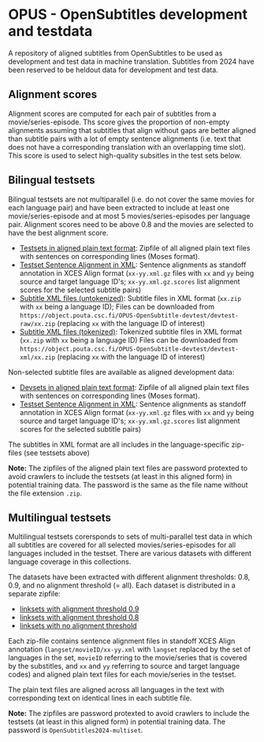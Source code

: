 
# OPUS - OpenSubtitles development and testdata

A repository of aligned subtitles from OpenSubtitles to be used as development and test data in machine translation. Subtitles from 2024 have been reserved to be heldout data for development and test data.



## Alignment scores

Alignment scores are computed for each pair of subtitles from a movie/series-episode. Ths score gives the proportion of non-empty alignments assuming that subtitles that align without gaps are better aligned than subtitle pairs with a lot of empty sentence alignments (i.e. text that does not have a corresponding translation with an overlapping time slot). This score is used to select high-quality subsitles in the test sets below.


## Bilingual testsets

Bilingual testsets are not multiparallel (i.e. do not cover the same movies for each language pair) and have been extracted to include at least one movie/series-episode and at most 5 movies/series-episodes per language pair. Alignment scores need to be above 0.8 and the movies are selected to have the best alignment score.

* [Testsets in aligned plain text format](https://object.pouta.csc.fi/OPUS-OpenSubtitles-devtest/devtest-raw/OpenSubtitles2024-testset.zip): Zipfile of all aligned plain text files with sentences on corresponding lines (Moses format).
* [Testset Sentence Alignment in XML](devtest-xml/test): Sentence alignments as standoff annotation in XCES Align format (`xx-yy.xml.gz` files with `xx` and `yy` being source and target language ID's; `xx-yy.xml.gz.scores` list alignment scores for the selected subtitle pairs)
* [Subtitle XML files (untokenized)](devtest-raw): Subtitle files in XML format (`xx.zip` with `xx` being a language ID); Files can be downloaded from `https://object.pouta.csc.fi/OPUS-OpenSubtitle-devtest/devtest-raw/xx.zip` (replacing `xx` with the language ID of interest)
* [Subtitle XML files (tokenized)](devtest-xml): Tokenized subtitle files in XML format (`xx.zip` with `xx` being a language ID) Files can be downloaded from `https://object.pouta.csc.fi/OPUS-OpenSubtitle-devtest/devtest-xml/xx.zip` (replacing `xx` with the language ID of interest)


Non-selected subtitle files are available as aligned development data:


* [Devsets in aligned plain text format](https://object.pouta.csc.fi/OPUS-OpenSubtitles-devtest/devtest-raw/OpenSubtitles2024-devset.zip): Zipfile of all aligned plain text files with sentences on corresponding lines (Moses format).
* [Testset Sentence Alignment in XML](devtest-xml/dev): Sentence alignments as standoff annotation in XCES Align format (`xx-yy.xml.gz` files with `xx` and `yy` being source and target language ID's; `xx-yy.xml.gz.scores` list alignment scores for the selected subtitle pairs)

The subtitles in XML format are all includes in the language-specific zip-files (see testsets above)


**Note:** The zipfiles of the aligned plain text files are password protexted to avoid crawlers to include the testsets (at least in this aligned form) in potential training data. The password is the same as the file name without the file extension `.zip`.


## Multilingual testsets

Multilingual testsets corersponds to sets of multi-parallel test data in which all subtitles are covered for all selected movies/series-episodes for all languages included in the testset. There are various datasets with different language coverage in this collections.


The datasets have been extracted with different alignment thresholds: 0.8, 0.9, and no alignment threshold (= all). Each dataset is distributed in a separate zipfile:

* [linksets with alignment threshold 0.9](devtest-xml/multi-linksets-0.9/2024/)
* [linksets with alignment threshold 0.8](devtest-xml/multi-linksets-0.8/2024/)
* [linksets with no alignment threshold](devtest-xml/multi-linksets-all/2024/)


Each zip-file contains sentence alignment files in standoff XCES Align annotation (`langset/movieID/xx-yy.xml` with `langset` replaced by the set of languages in the set, `movieID` referring to the movie/series that is covered by the substitles, and `xx` and `yy` referring to source and target language codes) and aligned plain text files for each movie/series in the testset.

The plain text files are aligned across all languages in the text with corresponding text on identical lines in each subtitle file.

**Note:** The zipfiles are password protexted to avoid crawlers to include the testsets (at least in this aligned form) in potential training data. The password is `OpenSubtitles2024-multiset`.